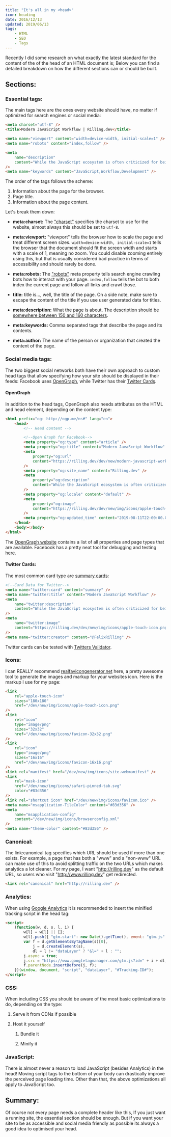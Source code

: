 ```yaml
---
title: "It's all in my <head>"
icon: heading
date: 2016/12/13
updated: 2019/06/13
tags:
    - HTML
    - SEO
    - Tags
---
```


Recently I did some research on what exactly the latest standard for the content of the of the head of an HTML document is; Below you can find a detailed breakdown on how the different sections can or should be built.

<!-- more -->

## Sections:

### Essential tags:

The main tags here are the ones every website should have, no matter if optimized for search engines or social media:

```html
<meta charset="utf-8" />
<title>Modern JavaScript Workflow | Rilling.dev</title>

<meta name="viewport" content="width=device-width, initial-scale=1" />
<meta name="robots" content="index,follow" />

<meta
    name="description"
    content="While the JavaScript ecosystem is often criticized for being too complex and/or having way too many dependencies and tools (and rightfully so most of the time), we should keep in mind that most of the"
/>
<meta name="keywords" content="JavaScript,Workflow,Development" />
```

The order of the tags follows the scheme:

1. Information about the page for the browser.
2. Page title.
3. Information about the page content.

Let's break them down:

-   **meta:charset:** The ["charset"](https://developer.mozilla.org/en-US/docs/Web/HTML/Element/meta#attr-charset) specifies the charset to use for the website, almost always this should be set to `utf-8`.

-   **meta:viewport:** "viewport" tells the browser how to scale the page and treat different screen sizes. `width=device-width, initial-scale=1` tells the browser that the document should fit the screen width and starts with a scale of 1, meaning no zoom. You could disable zooming entirely using this, but that is usually considered bad practice in terms of accessibility and should rarely be done.

-   **meta:robots:** The ["robots"](http://www.robotstxt.org/meta.html) meta property tells search engine crawling bots how to interact with your page. `index,follow` tells the bot to both index the current page and follow all links and crawl those.

-   **title:** title is..., well, the title of the page. On a side note, make sure to escape the content of the title if you use user generated data for titles.

-   **meta:description:** What the page is about. The description should be [somewhere between 150 and 160 characters](https://moz.com/learn/seo/meta-description).

-   **meta:keywords:** Comma separated tags that describe the page and its contents.

-   **meta:author:** The name of the person or organization that created the content of the page.

### Social media tags:

The two biggest social networks both have their own approach to custom head tags that allow specifying how your site should be displayed in their feeds: Facebook uses [OpenGraph](http://ogp.me/), while Twitter has their [Twitter Cards](https://dev.twitter.com/cards/overview).

#### OpenGraph

In addition to the head tags, OpenGraph also needs attributes on the HTML and head element, depending on the content type:

```html
<html prefix="og: http://ogp.me/ns#" lang="en">
    <head>
        <!-- Head content -->

        <!--Open Graph for Facebook-->
        <meta property="og:type" content="article" />
        <meta property="og:title" content="Modern JavaScript Workflow" />
        <meta
            property="og:url"
            content="https://rilling.dev/dev/new/modern-javascript-workflow/index.html"
        />
        <meta property="og:site_name" content="Rilling.dev" />
        <meta
            property="og:description"
            content="While the JavaScript ecosystem is often criticized for being too complex and/or having way too many dependencies and tools (and rightfully so most of the time), we should keep in mind that most of the"
        />
        <meta property="og:locale" content="default" />
        <meta
            property="og:image"
            content="https://rilling.dev/dev/new/img/icons/apple-touch-icon.png"
        />
        <meta property="og:updated_time" content="2019-08-11T22:00:00.000Z" />
    </head>
    <body></body>
</html>
```

The [OpenGraph website](http://ogp.me/) contains a list of all properties and page types that are available. Facebook has a pretty neat tool for debugging and testing [here](https://developers.facebook.com/tools/debug/sharing/).

#### Twitter Cards:

The most common card type are [summary cards](https://dev.twitter.com/cards/types/summary):

```html
<!--Card Data for Twitter-->
<meta name="twitter:card" content="summary" />
<meta name="twitter:title" content="Modern JavaScript Workflow" />
<meta
    name="twitter:description"
    content="While the JavaScript ecosystem is often criticized for being too complex and/or having way too many dependencies and tools (and rightfully so most of the time), we should keep in mind that most of the"
/>
<meta
    name="twitter:image"
    content="https://rilling.dev/dev/new/img/icons/apple-touch-icon.png"
/>
<meta name="twitter:creator" content="@FelixRilling" />
```

Twitter cards can be tested with [Twitters Validator](https://cards-dev.twitter.com/validator).

### Icons:

I can REALLY recommend [realfavicongenerator.net](http://realfavicongenerator.net/) here, a pretty awesome tool to generate the images and markup for your websites icon. Here is the markup I use for my page:

```html
<link
    rel="apple-touch-icon"
    sizes="180x180"
    href="/dev/new/img/icons/apple-touch-icon.png"
/>
<link
    rel="icon"
    type="image/png"
    sizes="32x32"
    href="/dev/new/img/icons/favicon-32x32.png"
/>
<link
    rel="icon"
    type="image/png"
    sizes="16x16"
    href="/dev/new/img/icons/favicon-16x16.png"
/>
<link rel="manifest" href="/dev/new/img/icons/site.webmanifest" />
<link
    rel="mask-icon"
    href="/dev/new/img/icons/safari-pinned-tab.svg"
    color="#83d356"
/>
<link rel="shortcut icon" href="/dev/new/img/icons/favicon.ico" />
<meta name="msapplication-TileColor" content="#83d356" />
<meta
    name="msapplication-config"
    content="/dev/new/img/icons/browserconfig.xml"
/>
<meta name="theme-color" content="#83d356" />
```

### Canonical:

The link:canonical tag specifies which URL should be used if more than one exists. For example, a page that has both a "www" and a "non-www" URL can make use of this to avoid splitting traffic on the two URLs which makes analytics a lot cleaner. For my page, I want "<http://rilling.dev>" as the default URL, so users who visit "<http://www.rilling.dev>" get redirected.

```html
<link rel="canonical" href="http://rilling.dev" />
```

### Analytics:

When using [Google Analytics](https://analytics.google.com/analytics/web/) it is recommended to insert the minified tracking script in the head tag:

```html
<script>
    (function(w, d, s, l, i) {
        w[l] = w[l] || [];
        w[l].push({ "gtm.start": new Date().getTime(), event: "gtm.js" });
        var f = d.getElementsByTagName(s)[0],
            j = d.createElement(s),
            dl = l != "dataLayer" ? "&l=" + l : "";
        j.async = true;
        j.src = "https://www.googletagmanager.com/gtm.js?id=" + i + dl;
        f.parentNode.insertBefore(j, f);
    })(window, document, "script", "dataLayer", "#Tracking-ID#");
</script>
```

### CSS:

When including CSS you should be aware of the most basic optimizations to do, depending on the type:

1. Serve it from CDNs if possible

2. Host it yourself

    1. Bundle it

    2. Minify it

### JavaScript:

There is almost never a reason to load JavaScript (besides Analytics) in the head! Moving script tags to the bottom of your body can drastically improve the perceived page loading time. Other than that, the above optimizations all apply to JavaScript too.

## Summary:

Of course not every page needs a complete header like this, If you just want a running site, the essential section should be enough. But if you want your site to be as accessible and social media friendly as possible its always a good idea to optimised your head.
